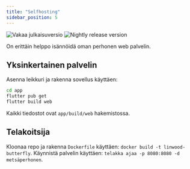 ```yaml
---
title: "Selfhosting"
sidebar_position: 5
---
```


![Vakaa julkaisuversio](https://img.shields.io/badge/dynamic/yaml?color=c4840d&label=Stable&query=%24.version&url=https%3A%2F%2Fraw.githubusercontent.com%2FLinwoodCloud%2Fbutterfly%2Fstable%2Fapp%2Fpubspec.yaml&style=for-the-badge) ![Nightly release version](https://img.shields.io/badge/dynamic/yaml?color=f7d28c&label=Nightly&query=%24.version&url=https%3A%2F%2Fraw.githubusercontent.com%2FLinwoodCloud%2Fbutterfly%2Fnightly%2Fapp%2Fpubspec.yaml&style=for-the-badge)

On erittäin helppo isännöidä oman perhonen web palvelin.

## Yksinkertainen palvelin

Asenna leikkuri ja rakenna sovellus käyttäen:

```bash
cd app
flutter pub get
flutter build web
```

Kaikki tiedostot ovat `app/build/web` hakemistossa.

## Telakoitsija

Kloonaa repo ja rakenna `Dockerfile` käyttäen: `docker build -t linwood-butterfly`. Käynnistä palvelin käyttäen: `telakka ajaa -p 8080:8080 -d metsäperhonen`.

